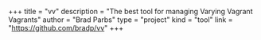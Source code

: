 +++
title = "vv"
description = "The best tool for managing Varying Vagrant Vagrants"
author = "Brad Parbs"
type = "project"
kind = "tool"
link = "https://github.com/bradp/vv"
+++
